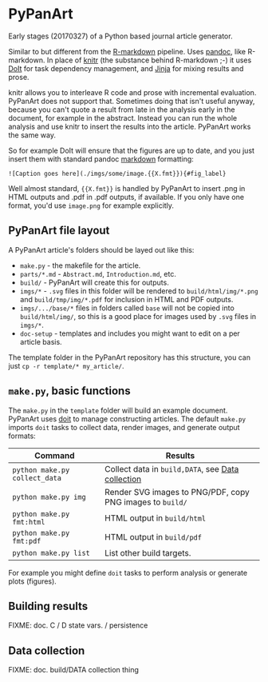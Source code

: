 # PyPanArt

Early stages (20170327) of a Python based journal article generator.

Similar to but different from the [R-markdown](http://rmarkdown.rstudio.com/)
pipeline.  Uses [pandoc](http://pandoc.org/), like R-markdown.  In place of
[knitr](https://yihui.name/knitr/) (the substance behind R-markdown ;-) it
uses [DoIt](http://pydoit.org/) for task dependency management, and
[Jinja](http://jinja.pocoo.org/) for mixing results and prose.

knitr allows you to interleave R code and prose with incremental evaluation.
PyPanArt does not support that.  Sometimes doing that isn't useful anyway,
because you can't quote a result from late in the analysis early in the document,
for example in the abstract. Instead you can run the whole analysis and use
knitr to insert the results into the article.  PyPanArt works the same way.

So for example DoIt will ensure that the figures are up to date, and you
just insert them with standard pandoc [markdown](http://daringfireball.net)
formatting:

    ![Caption goes here](./imgs/some/image.{{X.fmt}}){#fig_label}

Well almost standard, `{{X.fmt}}` is handled by PyPanArt to insert .png
in HTML outputs and .pdf in .pdf outputs, if available.  If you only have
one format, you'd use `image.png` for example explicitly.

## PyPanArt file layout
A PyPanArt article's folders should be layed out like this:

 - `make.py` - the makefile for the article.
 - `parts/*.md` - `Abstract.md`, `Introduction.md`, etc.
 - `build/` - PyPanArt will create this for outputs.
 - `imgs/*` - `.svg` files in this folder will be rendered to
   `build/html/img/*.png` and `build/tmp/img/*.pdf` for inclusion
   in HTML and PDF outputs.
 - `imgs/.../base/*` files in folders called `base` will not be copied
   into `build/html/img/`, so this is a good place for images used by
   `.svg` files in `imgs/*`.
 - `doc-setup` - templates and includes you might want to edit on a
   per article basis.


The template folder in the PyPanArt repository has this structure, you
can just `cp -r template/* my_article/`.

## `make.py`, basic functions
The `make.py` in the `template` folder will build an example document.
PyPanArt uses [doit](http://pydoit.org/) to manage constructing articles.
The default `make.py` imports `doit` tasks to collect data, render images,
and generate output formats:

Command | Results
--- | ---
`python make.py collect_data` | Collect data in `build,DATA`, see [Data collection](#data-collection)
`python make.py img` | Render SVG images to PNG/PDF, copy PNG images to `build/`
`python make.py fmt:html` | HTML output in `build/html`
`python make.py fmt:pdf` | HTML output in `build/pdf`
`python make.py list` | List other build targets.

For example you might define `doit` tasks to perform analysis or
generate plots (figures).

## Building results
FIXME: doc. C / D state vars. / persistence

## Data collection
FIXME: doc. build/DATA collection thing

